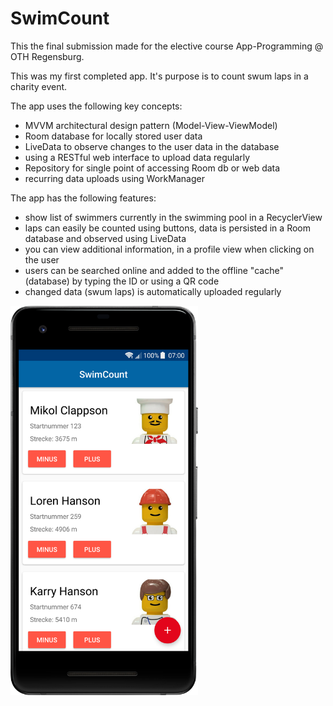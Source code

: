 # SwimCount
This the final submission made for the elective course App-Programming @ OTH Regensburg.

This was my first completed app.
It's purpose is to count swum laps in a charity event.

The app uses the following key concepts:
- MVVM architectural design pattern (Model-View-ViewModel)
- Room database for locally stored user data
- LiveData to observe changes to the user data in the database
- using a RESTful web interface to upload data regularly
- Repository for single point of accessing Room db or web data
- recurring data uploads using WorkManager

The app has the following features:
- show list of swimmers currently in the swimming pool in a RecyclerView
- laps can easily be counted using buttons, data is persisted in a Room database and observed using LiveData
- you can view additional information, in a profile view when clicking on the user
- users can be searched online and added to the offline "cache" (database) by typing the ID or using a QR code
- changed data (swum laps) is automatically uploaded regularly

<img src="device-2018-06-29-094546.png" width="300">
